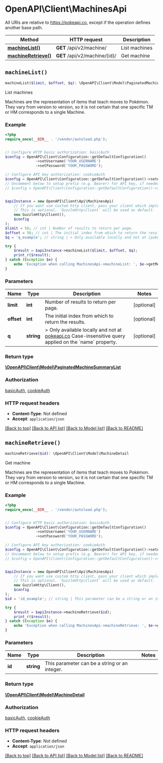 # OpenAPI\Client\MachinesApi

All URIs are relative to https://pokeapi.co, except if the operation defines another base path.

| Method | HTTP request | Description |
| ------------- | ------------- | ------------- |
| [**machineList()**](MachinesApi.md#machineList) | **GET** /api/v2/machine/ | List machines |
| [**machineRetrieve()**](MachinesApi.md#machineRetrieve) | **GET** /api/v2/machine/{id}/ | Get machine |


## `machineList()`

```php
machineList($limit, $offset, $q): \OpenAPI\Client\Model\PaginatedMachineSummaryList
```

List machines

Machines are the representation of items that teach moves to Pokémon. They vary from version to version, so it is not certain that one specific TM or HM corresponds to a single Machine.

### Example

```php
<?php
require_once(__DIR__ . '/vendor/autoload.php');


// Configure HTTP basic authorization: basicAuth
$config = OpenAPI\Client\Configuration::getDefaultConfiguration()
              ->setUsername('YOUR_USERNAME')
              ->setPassword('YOUR_PASSWORD');

// Configure API key authorization: cookieAuth
$config = OpenAPI\Client\Configuration::getDefaultConfiguration()->setApiKey('sessionid', 'YOUR_API_KEY');
// Uncomment below to setup prefix (e.g. Bearer) for API key, if needed
// $config = OpenAPI\Client\Configuration::getDefaultConfiguration()->setApiKeyPrefix('sessionid', 'Bearer');


$apiInstance = new OpenAPI\Client\Api\MachinesApi(
    // If you want use custom http client, pass your client which implements `GuzzleHttp\ClientInterface`.
    // This is optional, `GuzzleHttp\Client` will be used as default.
    new GuzzleHttp\Client(),
    $config
);
$limit = 56; // int | Number of results to return per page.
$offset = 56; // int | The initial index from which to return the results.
$q = 'q_example'; // string | > Only available locally and not at [pokeapi.co](https://pokeapi.co/docs/v2) Case-insensitive query applied on the `name` property.

try {
    $result = $apiInstance->machineList($limit, $offset, $q);
    print_r($result);
} catch (Exception $e) {
    echo 'Exception when calling MachinesApi->machineList: ', $e->getMessage(), PHP_EOL;
}
```

### Parameters

| Name | Type | Description  | Notes |
| ------------- | ------------- | ------------- | ------------- |
| **limit** | **int**| Number of results to return per page. | [optional] |
| **offset** | **int**| The initial index from which to return the results. | [optional] |
| **q** | **string**| &gt; Only available locally and not at [pokeapi.co](https://pokeapi.co/docs/v2) Case-insensitive query applied on the &#x60;name&#x60; property. | [optional] |

### Return type

[**\OpenAPI\Client\Model\PaginatedMachineSummaryList**](../Model/PaginatedMachineSummaryList.md)

### Authorization

[basicAuth](../../README.md#basicAuth), [cookieAuth](../../README.md#cookieAuth)

### HTTP request headers

- **Content-Type**: Not defined
- **Accept**: `application/json`

[[Back to top]](#) [[Back to API list]](../../README.md#endpoints)
[[Back to Model list]](../../README.md#models)
[[Back to README]](../../README.md)

## `machineRetrieve()`

```php
machineRetrieve($id): \OpenAPI\Client\Model\MachineDetail
```

Get machine

Machines are the representation of items that teach moves to Pokémon. They vary from version to version, so it is not certain that one specific TM or HM corresponds to a single Machine.

### Example

```php
<?php
require_once(__DIR__ . '/vendor/autoload.php');


// Configure HTTP basic authorization: basicAuth
$config = OpenAPI\Client\Configuration::getDefaultConfiguration()
              ->setUsername('YOUR_USERNAME')
              ->setPassword('YOUR_PASSWORD');

// Configure API key authorization: cookieAuth
$config = OpenAPI\Client\Configuration::getDefaultConfiguration()->setApiKey('sessionid', 'YOUR_API_KEY');
// Uncomment below to setup prefix (e.g. Bearer) for API key, if needed
// $config = OpenAPI\Client\Configuration::getDefaultConfiguration()->setApiKeyPrefix('sessionid', 'Bearer');


$apiInstance = new OpenAPI\Client\Api\MachinesApi(
    // If you want use custom http client, pass your client which implements `GuzzleHttp\ClientInterface`.
    // This is optional, `GuzzleHttp\Client` will be used as default.
    new GuzzleHttp\Client(),
    $config
);
$id = 'id_example'; // string | This parameter can be a string or an integer.

try {
    $result = $apiInstance->machineRetrieve($id);
    print_r($result);
} catch (Exception $e) {
    echo 'Exception when calling MachinesApi->machineRetrieve: ', $e->getMessage(), PHP_EOL;
}
```

### Parameters

| Name | Type | Description  | Notes |
| ------------- | ------------- | ------------- | ------------- |
| **id** | **string**| This parameter can be a string or an integer. | |

### Return type

[**\OpenAPI\Client\Model\MachineDetail**](../Model/MachineDetail.md)

### Authorization

[basicAuth](../../README.md#basicAuth), [cookieAuth](../../README.md#cookieAuth)

### HTTP request headers

- **Content-Type**: Not defined
- **Accept**: `application/json`

[[Back to top]](#) [[Back to API list]](../../README.md#endpoints)
[[Back to Model list]](../../README.md#models)
[[Back to README]](../../README.md)

